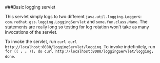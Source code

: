 ###Basic logging servlet

This servlet simply logs to two different `java.util.logging.Logger`s: `com.redhat.gss.logging.LoggingServlet` and `some.fun.class.Name`.  The statements are really long so testing for log rotation won't take as many invocations of the servlet.

To invoke the servlet, run `curl curl http://localhost:8080/loggingServlet/logging`.  To invoke indefinitely, run `for (( ; ; )); do curl http://localhost:8080/loggingServlet/logging; done`.
